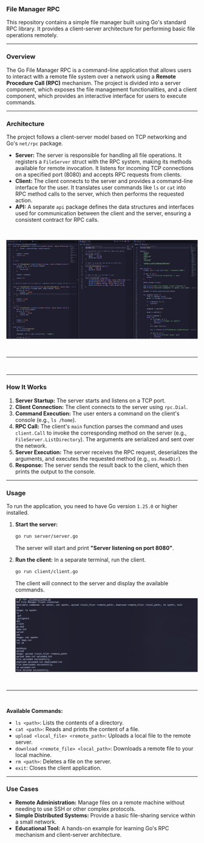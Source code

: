 ### **File Manager RPC**

This repository contains a simple file manager built using Go's standard RPC library. It provides a client-server architecture for performing basic file operations remotely.

-----

### **Overview**

The Go File Manager RPC is a command-line application that allows users to interact with a remote file system over a network using a **Remote Procedure Call (RPC)** mechanism. The project is divided into a server component, which exposes the file management functionalities, and a client component, which provides an interactive interface for users to execute commands.

-----

### **Architecture**

The project follows a client-server model based on TCP networking and Go's `net/rpc` package.

  * **Server:** The server is responsible for handling all file operations. It registers a `FileServer` struct with the RPC system, making its methods available for remote invocation. It listens for incoming TCP connections on a specified port (8080) and accepts RPC requests from clients.
  * **Client:** The client connects to the server and provides a command-line interface for the user. It translates user commands like `ls` or `cat` into RPC method calls to the server, which then performs the requested action.
  * **API:** A separate `api` package defines the data structures and interfaces used for communication between the client and the server, ensuring a consistent contract for RPC calls.

<br>

![Code Screenshot](assets/sc.png)

<br>

-----

<br>

-----

### **How It Works**

1.  **Server Startup:** The server starts and listens on a TCP port.
2.  **Client Connection:** The client connects to the server using `rpc.Dial`.
3.  **Command Execution:** The user enters a command on the client's console (e.g., `ls /home`).
4.  **RPC Call:** The client's `main` function parses the command and uses `client.Call` to invoke the corresponding method on the server (e.g., `FileServer.ListDirectory`). The arguments are serialized and sent over the network.
5.  **Server Execution:** The server receives the RPC request, deserializes the arguments, and executes the requested method (e.g., `os.ReadDir`).
6.  **Response:** The server sends the result back to the client, which then prints the output to the console.

-----

### **Usage**

To run the application, you need to have Go version `1.25.0` or higher installed.

1.  **Start the server:**

    ```bash
    go run server/server.go
    ```

    The server will start and print **"Server listening on port 8080"**.

2.  **Run the client:**
    In a separate terminal, run the client.

    ```bash
    go run client/client.go
    ```

    The client will connect to the server and display the available commands.

    ![Client CLI](assets/cli.png)

<br>

-----

<br>

**Available Commands:**

  * `ls <path>`: Lists the contents of a directory.
  * `cat <path>`: Reads and prints the content of a file.
  * `upload <local_file> <remote_path>`: Uploads a local file to the remote server.
  * `download <remote_file> <local_path>`: Downloads a remote file to your local machine.
  * `rm <path>`: Deletes a file on the server.
  * `exit`: Closes the client application.

-----

### **Use Cases**

  * **Remote Administration:** Manage files on a remote machine without needing to use SSH or other complex protocols.
  * **Simple Distributed Systems:** Provide a basic file-sharing service within a small network.
  * **Educational Tool:** A hands-on example for learning Go's RPC mechanism and client-server architecture.